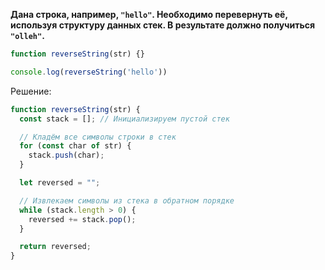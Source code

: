  **Дана строка, например, `"hello"`. Необходимо перевернуть её, используя структуру данных стек. В результате должно получиться `"olleh"`.**

```javascript
function reverseString(str) {}

console.log(reverseString('hello'))
```

Решение:
```javascript
function reverseString(str) {
  const stack = []; // Инициализируем пустой стек

  // Кладём все символы строки в стек
  for (const char of str) {
    stack.push(char);
  }

  let reversed = "";

  // Извлекаем символы из стека в обратном порядке
  while (stack.length > 0) {
    reversed += stack.pop();
  }

  return reversed;
}

```


